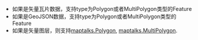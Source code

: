 * 如果是矢量瓦片数据，支持type为Polygon或者MultiPolygon类型的Feature
* 如果是GeoJSON数据，支持type为Polygon或者MultiPolygon类型的Feature
* 如果是矢量图层，则支持[maptalks.Polygon](https://maptalks.org/maptalks.js/api/0.x/Polygon.html), [maptalks.MultiPolygon](https://maptalks.org/maptalks.js/api/0.x/MultiPolygon.html).